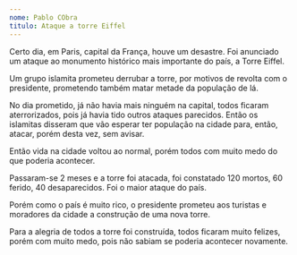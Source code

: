 ```yaml
---
nome: Pablo CObra
titulo: Ataque a torre Eiffel
---
```


Certo dia, em Paris, capital da França, houve um desastre. Foi anunciado um ataque ao monumento histórico mais importante do país, a Torre Eiffel.

Um grupo islamita prometeu derrubar a torre, por motivos de revolta com o presidente, prometendo também matar metade da população de lá.

No dia prometido, já não havia mais ninguém na capital, todos ficaram aterrorizados, pois já havia tido outros ataques parecidos. Então os islamitas disseram que vão esperar ter população na cidade para, então, atacar, porém desta vez, sem avisar.

Então  vida na cidade voltou ao normal, porém todos com muito medo do que poderia acontecer.

Passaram-se 2 meses e a torre foi atacada, foi constatado 120 mortos, 60 ferido, 40 desaparecidos. Foi o maior ataque do país.

Porém como o país é muito rico, o presidente prometeu aos turistas e moradores da cidade a construção de uma nova torre.

Para a alegria de todos a torre foi construída, todos ficaram muito felizes, porém com muito medo, pois não sabiam se poderia acontecer novamente.

